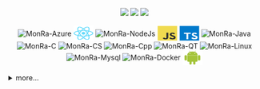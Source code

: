 <!--Hello
<h2><img src="https://emojis.slackmojis.com/emojis/images/1531849430/4246/blob-sunglasses.gif?1531849430" width="30"/> Hi 👋 , I'm MonRá! <img src="https://media.giphy.com/media/12oufCB0MyZ1Go/giphy.gif" width="50"></h2>
-->

<div>
  </p>
  <div align="center">
   <a href="https://www.facebook.com/ramon.chaib" target="_blank"><img src="https://img.shields.io/badge/-Facebook-%230077B5?style=for-the-badge&logo=facebook&logoColor=white" target="_blank"></a> 
  <a href="https://www.instagram.com/monrapps/" target="_blank"><img src="https://img.shields.io/badge/-Instagram-%23E4405F?style=for-the-badge&logo=instagram&logoColor=white" target="_blank"></a>
  <a href="https://www.linkedin.com/in/ramon-chaib-27007635/" target="_blank"><img src="https://img.shields.io/badge/-LinkedIn-%230077B5?style=for-the-badge&logo=linkedin&logoColor=white" target="_blank"></a>   
</div>
  
 <div style="display: inline_block" align="center"><br>
  <img align="center" alt="MonRa-Azure" height="30" width="40" src="https://cdn.jsdelivr.net/gh/devicons/devicon/icons/azure/azure-original.svg">
  <img align="center" alt="MonRa-React" height="30" width="40" src="https://raw.githubusercontent.com/devicons/devicon/master/icons/react/react-original.svg">
  <img align="center" alt="MonRa-NodeJs" height="30" width="40" src="https://cdn.jsdelivr.net/gh/devicons/devicon/icons/nodejs/nodejs-original.svg">
  <img align="center" alt="MonRa-Js" height="30" width="40" src="https://raw.githubusercontent.com/devicons/devicon/master/icons/javascript/javascript-original.svg">     <img align="center" alt="MonRa-Ts" height="30" width="40" src="https://raw.githubusercontent.com/devicons/devicon/master/icons/typescript/typescript-original.svg">
  <img align="center" alt="MonRa-Java" height="30" width="40" src="https://cdn.jsdelivr.net/gh/devicons/devicon/icons/java/java-original.svg">
  <img align="center" alt="MonRa-C" height="30" width="40" src="https://cdn.jsdelivr.net/gh/devicons/devicon/icons/c/c-original.svg">
  <img align="center" alt="MonRa-CS" height="30" width="40" src="https://cdn.jsdelivr.net/gh/devicons/devicon/icons/csharp/csharp-original.svg">
  <img align="center" alt="MonRa-Cpp" height="30" width="40" src="https://cdn.jsdelivr.net/gh/devicons/devicon/icons/cplusplus/cplusplus-original.svg">
  <img align="center" alt="MonRa-QT" height="30" width="40" src="https://cdn.jsdelivr.net/gh/devicons/devicon/icons/qt/qt-original.svg">
  <img align="center" alt="MonRa-Linux" height="30" width="40" src="https://cdn.jsdelivr.net/gh/devicons/devicon/icons/linux/linux-original.svg">
  <img align="center" alt="MonRa-Mysql" height="30" width="40" src="https://cdn.jsdelivr.net/gh/devicons/devicon/icons/mysql/mysql-original.svg">
  <img align="center" alt="MonRa-Docker" height="30" width="40" src="https://cdn.jsdelivr.net/gh/devicons/devicon/icons/docker/docker-original.svg">  
  <img align="center" alt="MonRa-Android" height="30" width="40" src="https://github.com/devicons/devicon/blob/master/icons/android/android-original.svg">
  
</div>
</a>

</br>
<!--
[![github activity graph](https://activity-graph.herokuapp.com/graph?username=monrapps&theme=chartreuse-dark)](https://github.com/monrapps/)
-->
<div>
<details>
      <summary>more...</summary>
      
<!--
### <img src="https://media.giphy.com/media/VgCDAzcKvsR6OM0uWg/giphy.gif" width="50"> A little more about me...  

```javascript
const monra = {
    pronouns: "He" | "Him",
    code: ["any"],
    askMeAbout: ["any"],
    technologies: {
        backEnd: {
            js: ["any"],
        },
        mobileApp: {
            native: ["Android Development"]
        },
        devOps: ["AWS", "Docker🐳", "Route53", "Nginx"],
        databases: ["mongo", "MySql", "sqlite"],
        misc: ["Firebase", "Socket.IO", "selenium", "open-cv", "php", "SuiteApp"]
    },
    architecture: ["Serverless Architecture", "Progressive web applications", "Single page applications"],
    currentFocus: "Building Robots to ease opertations",
    funFact: "There are two ways to write error-free programs; only the third one works"
};
```
-->

---
<!--START_SECTION:waka-->
![Code Time](http://img.shields.io/badge/Code%20Time-665%20hrs%204%20mins-blue)

![Profile Views](http://img.shields.io/badge/Profile%20Views-0-blue)

![Lines of code](https://img.shields.io/badge/From%20Hello%20World%20I%27ve%20Written-3.0%20million%20lines%20of%20code-blue)

**🐱 My GitHub Data** 

> 📦 38.9 kB Used in GitHub's Storage 
 > 
> 🏆 1,759 Contributions in the Year 2024
 > 
> 🚫 Not Opted to Hire
 > 
> 📜 24 Public Repositories 
 > 
> 🔑 18 Private Repositories 
 > 
**I'm an Early 🐤** 

```text
🌞 Morning                7845 commits        █████████░░░░░░░░░░░░░░░░   35.00 % 
🌆 Daytime                10411 commits       ████████████░░░░░░░░░░░░░   46.44 % 
🌃 Evening                3429 commits        ████░░░░░░░░░░░░░░░░░░░░░   15.30 % 
🌙 Night                  731 commits         █░░░░░░░░░░░░░░░░░░░░░░░░   03.26 % 
```
📅 **I'm Most Productive on Thursday** 

```text
Monday                   4205 commits        █████░░░░░░░░░░░░░░░░░░░░   18.76 % 
Tuesday                  4114 commits        █████░░░░░░░░░░░░░░░░░░░░   18.35 % 
Wednesday                4339 commits        █████░░░░░░░░░░░░░░░░░░░░   19.36 % 
Thursday                 4777 commits        █████░░░░░░░░░░░░░░░░░░░░   21.31 % 
Friday                   3020 commits        ███░░░░░░░░░░░░░░░░░░░░░░   13.47 % 
Saturday                 1180 commits        █░░░░░░░░░░░░░░░░░░░░░░░░   05.26 % 
Sunday                   781 commits         █░░░░░░░░░░░░░░░░░░░░░░░░   03.48 % 
```


📊 **This Week I Spent My Time On** 

```text
🕑︎ Time Zone: America/Sao_Paulo

💬 Programming Languages: 
C                        16 hrs 22 mins      █████████████░░░░░░░░░░░░   51.15 % 
SQL                      4 hrs 17 mins       ███░░░░░░░░░░░░░░░░░░░░░░   13.40 % 
TypeScript               3 hrs 31 mins       ███░░░░░░░░░░░░░░░░░░░░░░   11.02 % 
Markdown                 2 hrs 16 mins       ██░░░░░░░░░░░░░░░░░░░░░░░   07.10 % 
Other                    2 hrs 5 mins        ██░░░░░░░░░░░░░░░░░░░░░░░   06.51 % 

🔥 Editors: 
VS Code                  32 hrs 1 min        █████████████████████████   100.00 % 

🐱‍💻 Projects: 
wlm-esp32                18 hrs 27 mins      ██████████████░░░░░░░░░░░   57.63 % 
wlm-infra                5 hrs 48 mins       █████░░░░░░░░░░░░░░░░░░░░   18.13 % 
wlm-backend              3 hrs 49 mins       ███░░░░░░░░░░░░░░░░░░░░░░   11.94 % 
Markdown                 3 hrs 32 mins       ███░░░░░░░░░░░░░░░░░░░░░░   11.06 % 
fw_tal_platformio        13 mins             ░░░░░░░░░░░░░░░░░░░░░░░░░   00.70 % 

💻 Operating System: 
Windows                  22 hrs 13 mins      █████████████████░░░░░░░░   69.40 % 
WSL                      9 hrs 48 mins       ████████░░░░░░░░░░░░░░░░░   30.60 % 
```

**I Mostly Code in C++** 

```text
C++                      8 repos             ████░░░░░░░░░░░░░░░░░░░░░   16.00 % 
C                        8 repos             ████░░░░░░░░░░░░░░░░░░░░░   16.00 % 
HTML                     4 repos             ██░░░░░░░░░░░░░░░░░░░░░░░   08.00 % 
TypeScript               4 repos             ██░░░░░░░░░░░░░░░░░░░░░░░   08.00 % 
Python                   2 repos             █░░░░░░░░░░░░░░░░░░░░░░░░   04.00 % 
```



**Timeline**

![Lines of Code chart](https://raw.githubusercontent.com/monrapps/monrapps/master/assets/bar_graph.png)


 Last Updated on 20/07/2024 06:53:25 UTC
<!--END_SECTION:waka-->
